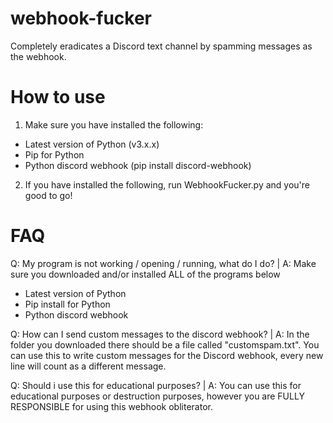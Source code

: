 # webhook-fucker
Completely eradicates a Discord text channel by spamming messages as the webhook.
# How to use
1. Make sure you have installed the following:
 - Latest version of Python (v3.x.x)
 - Pip for Python
 - Python discord webhook (pip install discord-webhook)
2. If you have installed the following, run WebhookFucker.py and you're good to go!
# FAQ
Q: My program is not working / opening / running, what do I do? | A: Make sure you downloaded and/or installed ALL of the programs below
 - Latest version of Python
 - Pip install for Python
 - Python discord webhook

Q: How can I send custom messages to the discord webhook? | A: In the folder you downloaded there should be a file called "customspam.txt".
You can use this to write custom messages for the Discord webhook, every new line will count as a different message.

Q: Should i use this for educational purposes? | A: You can use this for educational purposes or destruction purposes, however you are FULLY RESPONSIBLE for using this webhook obliterator.
